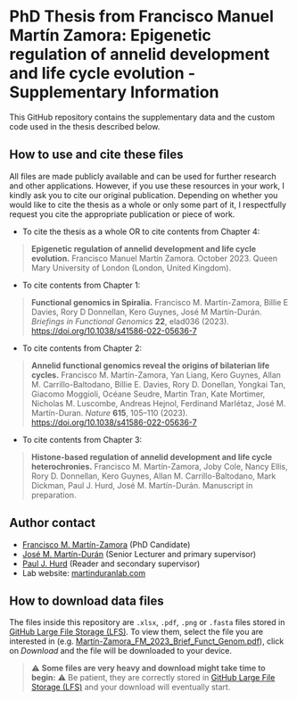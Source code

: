 # PhD Thesis from Francisco Manuel Martín Zamora: Epigenetic regulation of annelid development and life cycle evolution  - Supplementary Information
This GitHub repository contains the supplementary data and the custom code used in the thesis described below.

## How to use and cite these files
All files are made publicly available and can be used for further research and other applications. However, if you use these resources in your work, I kindly ask you to cite our original publication.
Depending on whether you would like to cite the thesis as a whole or only some part of it, I respectfully request you cite the appropriate publication or piece of work.

- To cite the thesis as a whole OR to cite contents from Chapter 4:
> **Epigenetic regulation of annelid development and life cycle evolution.**
> Francisco Manuel Martín Zamora. October 2023. Queen Mary University of London (London, United Kingdom).

- To cite contents from Chapter 1:
> **Functional genomics in Spiralia.**
> Francisco M. Martín-Zamora, Billie E Davies, Rory D Donnellan, Kero Guynes, José M Martín-Durán.
> *Briefings in Functional Genomics* **22**, elad036 (2023). https://doi.org/10.1038/s41586-022-05636-7

- To cite contents from Chapter 2:
> **Annelid functional genomics reveal the origins of bilaterian life cycles.**
> Francisco M. Martín-Zamora, Yan Liang, Kero Guynes, Allan M. Carrillo-Baltodano, Billie E. Davies, Rory D. Donellan, Yongkai Tan, Giacomo Moggioli, Océane Seudre, Martin Tran, Kate Mortimer, Nicholas M. Luscombe, Andreas Hejnol, Ferdinand Marlétaz, José M. Martín-Duran.
> *Nature* **615**, 105–110 (2023). https://doi.org/10.1038/s41586-022-05636-7

- To cite contents from Chapter 3:
> **Histone-based regulation of annelid development and life cycle heterochronies.**
> Francisco M. Martín-Zamora, Joby Cole, Nancy Ellis, Rory D. Donnellan, Kero Guynes, Allan M. Carrillo-Baltodano, Mark Dickman, Paul J. Hurd, José M. Martín-Durán.
> Manuscript in preparation.

## Author contact
- [Francisco M. Martín-Zamora](mailto:f.m.martinzamora@qmul.ac.uk) (PhD Candidate)
- [José M. Martín-Durán](mailto:chema.martin@qmul.ac.uk) (Senior Lecturer and primary supervisor)
- [Paul J. Hurd](mailto:p.j.hurd@qmul.ac.uk) (Reader and secondary supervisor)
- Lab website: [martinduranlab.com](https://www.martinduranlab.com)

## How to download data files
The files inside this repository are `.xlsx`, `.pdf`, `.png` or `.fasta` files stored in [GitHub Large File Storage (LFS)](https://git-lfs.github.com/). To view them, select the file you are interested in (e.g. [Martín-Zamora_FM_2023_Brief_Funct_Genom.pdf](Martín-Zamora_FM_2023_Brief_Funct_Genom.pdf)), click on *Download* and the file will be downloaded to your device.

> :warning: **Some files are very heavy and download might take time to begin:** :warning: Be patient, they are correctly stored in [GitHub Large File Storage (LFS)](https://git-lfs.github.com/) and your download will eventually start.
